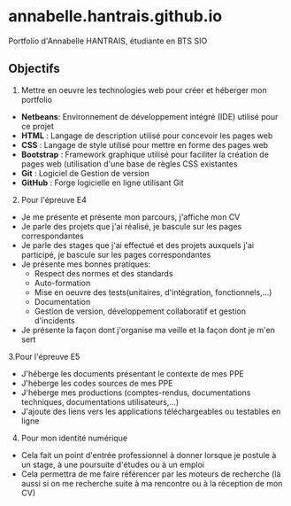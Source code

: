 # annabelle.hantrais.github.io
Portfolio d'Annabelle HANTRAIS, étudiante en BTS SIO

## Objectifs

1. Mettre en oeuvre les technologies web pour créer et héberger mon portfolio
 - **Netbeans**: Environnement de développement intégré (IDE) utilisé pour ce projet
 - **HTML** : Langage de description utilisé pour concevoir les pages web
 - **CSS** : Langage de style utilisé pour mettre en forme des pages web
 - **Bootstrap** : Framework graphique utilisé pour faciliter la création de pages web (utilisation d'une base de règles CSS existantes
 - **Git** : Logiciel de Gestion de version
 - **GitHub** : Forge logicielle en ligne utilisant Git
 
2. Pour l'épreuve E4

- Je me présente et présente mon parcours, j'affiche mon CV
- Je parle des projets que j'ai réalisé, je bascule sur les pages correspondantes
- Je parle des stages que j'ai effectué et des projets auxquels j'ai participé, je bascule sur les pages correspondantes
- Je présente mes bonnes pratiques: 
  - Respect des normes et des standards
  - Auto-formation
  - Mise en oeuvre des tests(unitaires, d'intégration, fonctionnels,...)
  - Documentation
  - Gestion de version, développement collaboratif et gestion d'incidents
- Je présente la façon dont j'organise ma veille et la façon dont je m'en sert

3.Pour l'épreuve E5
- J'héberge les documents présentant le contexte de mes PPE
- J'héberge les codes sources de mes PPE
- J'héberge mes productions (comptes-rendus, documentations techniques, documentations utilisateurs,...)
- J'ajoute des liens vers les applications téléchargeables ou testables en ligne

4. Pour mon identité numérique

- Cela fait un point d'entrée professionnel à donner lorsque je postule à un stage, à une poursuite d'études ou à un emploi
- Cela permettra de me faire référencer par les moteurs de recherche (là aussi si on me recherche suite à ma rencontre ou à la réception de mon CV)

